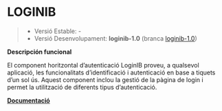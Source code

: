 # LOGINIB
> - Versió Estable: -
> - Versió Desenvolupament: __loginib-1.0__ (branca [loginib-1.0](https://github.com/GovernIB/LOGINIB/tree/loginib-1.0))

**Descripción funcional**

El component horitzontal d’autenticació LoginIB proveu, a qualsevol aplicació, les funcionalitats d’identificació i autenticació en base a tiquets d’un sol ús.  Aquest component inclou la gestió de la pàgina de login i permet la utilització de diferents tipus d’autenticació. 


[**Documentació**](https://github.com/GovernIB/LOGINIB/tree/loginib-1.0/doc)
